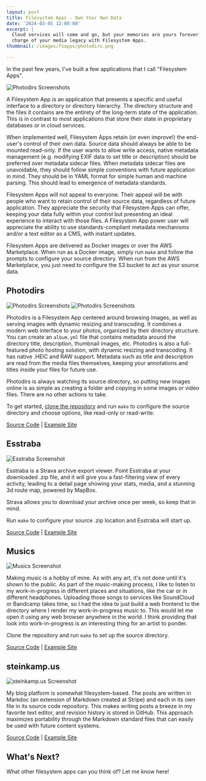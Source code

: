 ```yaml
---
layout: post
title: Filesystem Apps - Own Your Own Data
date: '2024-03-05 12:00:00'
excerpt: |
  Cloud services will come and go, but your memories are yours forever. Take
  charge of your media legacy with Filesystem Apps.
thumbnail: /images/fsapps/photodirs.png

---
```


In the past few years, I've built a few applications that I call "Filesystem Apps".

![Photodirs Screenshots](https://github.com/zsteinkamp/photodirs/raw/main/images/light-mode.png)

A Filesystem App is an application that presents a specific and useful interface to a directory or directory hierarchy. The directory structure and the files it contains are the entirety of the long-term state of the application. This is in contrast to most applications that store their state in proprietary databases or in cloud services.

When implemented well, Filesystem Apps retain (or even improve!) the end-user's control of their own data. Source data should always be able to be mounted read-only. If the user wants to allow write access, native metadata management (e.g. modifying EXIF data to set title or description) should be preferred over metadata sidecar files. When metadata sidecar files are unavoidable, they should follow simple conventions with future application in mind. They should be in YAML format for simple human and machine parsing. This should lead to emergence of metadata standards.

Filesystem Apps will not appeal to everyone. Their appeal will be with people who want to retain control of their source data, regardless of future application. They appreciate the security that Filesystem Apps can offer, keeping your data fully within your control but presenting an ideal experience to interact with those files. A Filesystem App power user will appreciate the ability to use standards-compliant metadata mechanisms and/or a text editor as a CMS, with instant updates.

Filesystem Apps are delivered as Docker images or over the AWS Marketplace. When run as a Docker image, simply run `make` and follow the prompts to configure your source directory. When run from the AWS Marketplace, you just need to configure the S3 bucket to act as your source data.


## Photodirs

![Photodirs Screenshots](https://github.com/zsteinkamp/photodirs/raw/main/images/light-mode.png)
![Photodirs Screenshots](https://github.com/zsteinkamp/photodirs/raw/main/images/photo-page.png)

Photodirs is a Filesystem App centered around browsing images, as well as serving images with dynamic resizing and transcoding. It combines a modern web interface to your photos, organized by their directory structure. You can create an `album.yml` file that contains metadata around the directory title, description, thumbnail images, etc. Photodirs is also a full-featured photo hosting solution, with dynamic resizing and transcoding. It has native .HEIC and RAW support. Metadata such as title and description are read from the media files themselves, keeping your annotations and titles inside your files for future use.

Photodirs is always watching its source directory, so putting new images online is as simple as creating a folder and copying in some images or video files. There are no other actions to take.

To get started, [clone the repository](https://github.com/zsteinkamp/photodirs) and run `make` to configure the source directory and choose options, like read-only or read-write.

[Source Code](https://github.com/zsteinkamp/photodirs) | [Example Site](https://photos.steinkamp.us/)


## Esstraba

![Esstraba Screenshot](https://github.com/zsteinkamp/esstraba/raw/main/screenshot.png)

Esstraba is a Strava archive export viewer. Point Esstraba at your downloaded .zip file, and it will give you a fast-filtering view of every activity, leading to a detail page showing your stats, media, and a stunning 3d route map, powered by MapBox.

Strava allows you to download your archive once per week, so keep that in mind.

Run `make` to configure your source .zip location and Esstraba will start up.

[Source Code](https://github.com/zsteinkamp/esstraba) | [Example Site](https://esstraba.steinkamp.us/)

## Musics

![Musics Screenshot](https://github.com/zsteinkamp/musics/raw/main/public/screenshot2.png)

Making music is a hobby of mine. As with any art, it's not done until it's shown to the public. As part of the music-making process, I like to listen to my work-in-progress in different places and situations, like the car or in different headphones. Uploading those songs to services like SoundCloud or Bandcamp takes time, so I had the idea to just build a web frontend to the directory where I render my work-in-progress music to. This would let me open it using any web browser anywhere in the world. I think providing that look into work-in-progress is an interesting thing for an artist to ponder.

Clone the repository and run `make` to set up the source directory.

[Source Code](https://github.com/zsteinkamp/musics) | [Example Site](https://musics.steinkamp.us/)

## steinkamp.us

![steinkamp.us Screenshot](https://github.com/zsteinkamp/steinkamp.us/raw/main/screenshot.png)

My blog platform is somewhat filesystem-based. The posts are written in Markdoc (an extension of Markdown created at Stripe) and each in its own file in its source code repository. This makes writing posts a breeze in my favorite text editor, and revision history is stored in GitHub. This approach maximizes portability through the Markdown standard files that can easily be used with future content systems.

[Source Code](https://github.com/zsteinkamp/steinkamp.us) | [Example Site](https://steinkamp.us/)

## What's Next?

What other filesystem apps can you think of? Let me know here!

